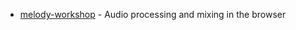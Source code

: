 - [melody-workshop](https://github.com/RylanBot/melody-workshop) - Audio processing and mixing in the browser
